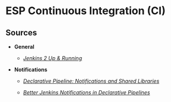 # ESP Continuous Integration (CI)

## Sources

* **General**

  * [_Jenkins 2 Up & Running_](https://www.oreilly.com/library/view/jenkins-2-up/9781491979587/)

* **Notifications**

  * [_Declarative Pipeline: Notifications and Shared Libraries_](https://www.jenkins.io/blog/2017/02/15/declarative-notifications/)
  
  * [_Better Jenkins Notifications in Declarative Pipelines_](https://danielschaaff.com/2018/02/09/better-jenkins-notifications-in-declarative-pipelines.html)
